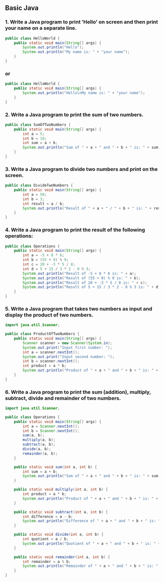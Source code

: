 ## Basic Java

### 1. Write a Java program to print 'Hello' on screen and then print your name on a separate line.
```java
public class HelloWorld {
    public static void main(String[] args) {
        System.out.println("Hello");
        System.out.println("My name is: " + "your name");
    }
}
```
### or
```java
public class HelloWorld {
    public static void main(String[] args) {
        System.out.println("Hello\nMy name is: " + "your name");
    }
}
```

### 2. Write a Java program to print the sum of two numbers.
```java
public class SumOfTwoNumbers {
    public static void main(String[] args) {
        int a = 5;
        int b = 10;
        int sum = a + b;
        System.out.println("Sum of " + a + " and " + b + " is: " + sum);
    }
}
```

### 3. Write a Java program to divide two numbers and print on the screen.
```java
public class DivideTwoNumbers {
    public static void main(String[] args) {
        int a = 50;
        int b = 3;
        int result = a / b;
        System.out.println("Result of " + a + " / " + b + " is: " + result);
    }
}
```

### 4. Write a Java program to print the result of the following operations:
```java
public class Operations {
    public static void main(String[] args) {
        int a = -5 + 8 * 6;
        int b = (55 + 9) % 9;
        int c = 20 + -3 * 5 / 8;
        int d = 5 + 15 / 3 * 2 - 8 % 3;
        System.out.println("Result of -5 + 8 * 6 is: " + a);
        System.out.println("Result of (55 + 9) % 9 is: " + b);
        System.out.println("Result of 20 + -3 * 5 / 8 is: " + c);
        System.out.println("Result of 5 + 15 / 3 * 2 - 8 % 3 is: " + d);
    }
}
```

### 5. Write a Java program that takes two numbers as input and display the product of two numbers.
```java
import java.util.Scanner;

public class ProductOfTwoNumbers {
    public static void main(String[] args) {
        Scanner scanner = new Scanner(System.in);
        System.out.print("Input first number: ");
        int a = scanner.nextInt();
        System.out.print("Input second number: ");
        int b = scanner.nextInt();
        int product = a * b;
        System.out.println("Product of " + a + " and " + b + " is: " + product);
    }
}
```

### 6. Write a Java program to print the sum (addition), multiply, subtract, divide and remainder of two numbers.
```java
import java.util.Scanner;

public class Operations {
    public static void main(String[] args) {
        int a = Scanner.nextInt();
        int b = Scanner.nextInt();
        sum(a, b);
        multiply(a, b);
        subtract(a, b);
        divide(a, b);
        remainder(a, b);
    }

    public static void sum(int a, int b) {
        int sum = a + b;
        System.out.println("Sum of " + a + " and " + b + " is: " + sum);
    }

    public static void multiply(int a, int b) {
        int product = a * b;
        System.out.println("Product of " + a + " and " + b + " is: " + product);
    }

    public static void subtract(int a, int b) {
        int difference = a - b;
        System.out.println("Difference of " + a + " and " + b + " is: " + difference);
    }

    public static void divide(int a, int b) {
        int quotient = a / b;
        System.out.println("Quotient of " + a + " and " + b + " is: " + quotient);
    }

    public static void remainder(int a, int b) {
        int remainder = a % b;
        System.out.println("Remainder of " + a + " and " + b + " is: " + remainder);
    }
}
```

